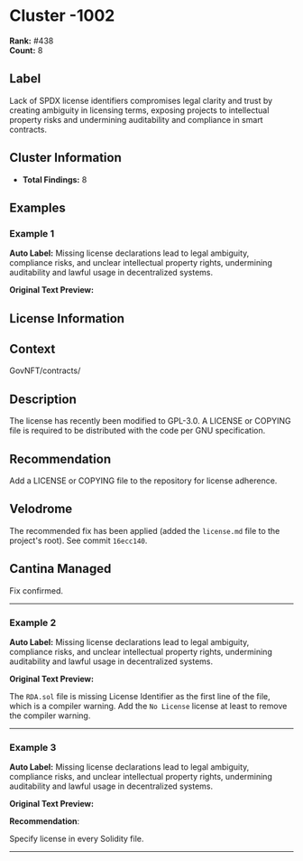 # Cluster -1002

**Rank:** #438  
**Count:** 8  

## Label
Lack of SPDX license identifiers compromises legal clarity and trust by creating ambiguity in licensing terms, exposing projects to intellectual property risks and undermining auditability and compliance in smart contracts.

## Cluster Information
- **Total Findings:** 8

## Examples

### Example 1

**Auto Label:** Missing license declarations lead to legal ambiguity, compliance risks, and unclear intellectual property rights, undermining auditability and lawful usage in decentralized systems.  

**Original Text Preview:**

## License Information

## Context
GovNFT/contracts/

## Description
The license has recently been modified to GPL-3.0. A LICENSE or COPYING file is required to be distributed with the code per GNU specification.

## Recommendation
Add a LICENSE or COPYING file to the repository for license adherence.

## Velodrome
The recommended fix has been applied (added the `license.md` file to the project's root). See commit `16ecc140`.

## Cantina Managed
Fix confirmed.

---
### Example 2

**Auto Label:** Missing license declarations lead to legal ambiguity, compliance risks, and unclear intellectual property rights, undermining auditability and lawful usage in decentralized systems.  

**Original Text Preview:**

The `RDA.sol` file is missing License Identifier as the first line of the file, which is a compiler warning. Add the `No License` license at least to remove the compiler warning.

---
### Example 3

**Auto Label:** Missing license declarations lead to legal ambiguity, compliance risks, and unclear intellectual property rights, undermining auditability and lawful usage in decentralized systems.  

**Original Text Preview:**

**Recommendation**:

Specify license in every Solidity file.

---
